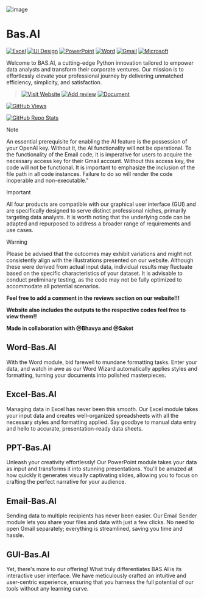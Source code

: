 ![image](https://github.com/d4r534/Bas.AI/assets/110873154/2cec47c5-7b09-410b-a71f-88d82058b1e2)

# Bas.AI
[![Excel](https://img.shields.io/badge/Excel-008000?style=for-the-badge&logo=microsoft-excel&logoColor=white)](https://your-link-here)
[![UI Design](https://img.shields.io/badge/UI%20Design-EAA52C?style=for-the-badge&labelColor=purple)](https://your-ui-design-link-here)
[![PowerPoint](https://img.shields.io/badge/PowerPoint-FF4F28?style=for-the-badge&logo=microsoft-powerpoint&logoColor=white)](https://your-link-here)
[![Word](https://img.shields.io/badge/Word-2B579A?style=for-the-badge&logo=microsoft-word&logoColor=white)](https://your-link-here)
[![Gmail](https://img.shields.io/badge/Gmail-D14836?style=for-the-badge&logo=gmail&logoColor=white)](https://your-link-here)
[![Microsoft](https://img.shields.io/badge/Microsoft-0078D4?style=for-the-badge&logo=microsoft&logoColor=white)](https://your-link-here)

Welcome to BAS.AI, a cutting-edge Python innovation tailored to empower data analysts and transform their corporate ventures. 
Our mission is to effortlessly elevate your professional journey by delivering unmatched efficiency, simplicity, and satisfaction. 

> [![Visit Website](https://img.shields.io/badge/Visit%20Website-Click%20Here-black?style=for-the-badge)](https://basaitech.wixsite.com/bas-ai)
> [![Add review](https://img.shields.io/badge/Add%20Review-Click%20Here-black?style=for-the-badge)](https://basaitech.wixsite.com/bas-ai/reviews)
> [![Document](https://img.shields.io/badge/EBOOK%20-Read%20Here-black?style=for-the-badge)](https://www.linkedin.com/in/atharvremeshanbasai/overlay/experience/2231640694/multiple-media-viewer?profileId=ACoAAEXGU8EB8oFFICKQPefOt-Y8vWJrYjmuwKA&treasuryMediaId=1635548215613&type=DOCUMENT&lipi=urn%3Ali%3Apage%3Ad_flagship3_profile_view_base%3BV5p1rFbpTgmRPs%2BEGQk5%2BA%3D%3D)


[![GitHub Views](https://komarev.com/ghpvc/?username=d4r534&label=Views)](https://github.com/d4r534/Bas.AI)

[![GitHub Repo Stats](https://github-readme-stats.vercel.app/api/pin/?username=d4r534&repo=Bas.AI&bg_color=000000&title_color=ffffff&text_color=ffffff&icon_color=000000)](https://github.com/d4r534/Bas.AI)

> [!NOTE]
> An essential prerequisite for enabling the AI feature is the possession of your OpenAI key. Without it, the AI functionality will not be operational.
> To the functionality of the Email code, it is imperative for users to acquire the necessary access key for their Gmail account. Without this access key, the code will not be functional.
> It is important to emphasize the inclusion of the file path in all code instances. Failure to do so will render the code inoperable and non-executable."

> [!IMPORTANT]
> All four products are compatible with our graphical user interface (GUI) and are specifically designed to serve distinct professional niches, primarily targeting data analysts. It is worth noting that the underlying code can be adapted and repurposed to address a broader range of requirements and use cases.

> [!WARNING]
> Please be advised that the outcomes may exhibit variations and might not consistently align with the illustrations presented on our website. Although these were derived from actual input data, individual results may fluctuate based on the specific characteristics of your dataset. It is advisable to conduct preliminary testing, as the code may not be fully optimized to accommodate all potential scenarios.

**Feel free to add a comment in the reviews section on our website!!!**

**Website also includes the outputs to the respective codes feel free to view them!!**

**Made in collaboration with @Bhavya and @Saket**

## Word-Bas.AI
With the Word module, bid farewell to mundane formatting tasks. Enter your data, and watch in awe as our Word Wizard automatically applies styles and formatting, turning your documents into polished masterpieces.

## Excel-Bas.AI
Managing data in Excel has never been this smooth. Our Excel module takes your input data and creates well-organized spreadsheets with all the necessary styles and formatting applied. Say goodbye to manual data entry and hello to accurate, presentation-ready data sheets.

## PPT-Bas.AI
Unleash your creativity effortlessly! Our PowerPoint module takes your data as input and transforms it into stunning presentations. You'll be amazed at how quickly it generates visually captivating slides, allowing you to focus on crafting the perfect narrative for your audience.

## Email-Bas.AI
Sending data to multiple recipients has never been easier. Our Email Sender module lets you share your files and data with just a few clicks. No need to open Gmail separately; everything is streamlined, saving you time and hassle.

## GUI-Bas.AI
Yet, there's more to our offering! What truly differentiates BAS.AI is its interactive user interface. We have meticulously crafted an intuitive and user-centric experience, ensuring that you harness the full potential of our tools without any learning curve.
